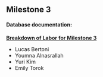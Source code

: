 ## Milestone 3

#### Database documentation:

<ins>**Breakdown of Labor for Milestone 3**</ins> <br>

* Lucas Bertoni
* Youmna Alnasrallah
* Yuri Kim
* Emily Torok

